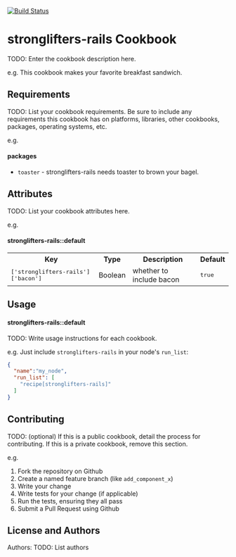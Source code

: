 [![Build Status](https://travis-ci.org/stronglifters/rails-cookbook.svg?branch=master)](https://travis-ci.org/stronglifters/rails-cookbook)

stronglifters-rails Cookbook
======================
TODO: Enter the cookbook description here.

e.g.
This cookbook makes your favorite breakfast sandwich.

Requirements
------------
TODO: List your cookbook requirements. Be sure to include any requirements this cookbook has on platforms, libraries, other cookbooks, packages, operating systems, etc.

e.g.
#### packages
- `toaster` - stronglifters-rails needs toaster to brown your bagel.

Attributes
----------
TODO: List your cookbook attributes here.

e.g.
#### stronglifters-rails::default
<table>
  <tr>
    <th>Key</th>
    <th>Type</th>
    <th>Description</th>
    <th>Default</th>
  </tr>
  <tr>
    <td><tt>['stronglifters-rails']['bacon']</tt></td>
    <td>Boolean</td>
    <td>whether to include bacon</td>
    <td><tt>true</tt></td>
  </tr>
</table>

Usage
-----
#### stronglifters-rails::default
TODO: Write usage instructions for each cookbook.

e.g.
Just include `stronglifters-rails` in your node's `run_list`:

```json
{
  "name":"my_node",
  "run_list": [
    "recipe[stronglifters-rails]"
  ]
}
```

Contributing
------------
TODO: (optional) If this is a public cookbook, detail the process for contributing. If this is a private cookbook, remove this section.

e.g.
1. Fork the repository on Github
2. Create a named feature branch (like `add_component_x`)
3. Write your change
4. Write tests for your change (if applicable)
5. Run the tests, ensuring they all pass
6. Submit a Pull Request using Github

License and Authors
-------------------
Authors: TODO: List authors
